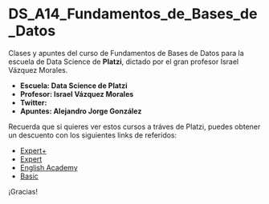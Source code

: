 # DS_A14_Fundamentos_de_Bases_de_Datos

Clases y apuntes del curso de Fundamentos de Bases de Datos para la escuela de Data Science de **Platzi**, dictado por el gran profesor Israel Vázquez Morales.

- **Escuela: Data Science de Platzi**
- **Profesor: Israel Vázquez Morales**
- **Twitter:**
- **Apuntes: Alejandro Jorge González** 

Recuerda que si quieres ver estos cursos a tráves de Platzi, puedes obtener un descuento con los siguientes links de referidos:

- [Expert+](https://campaigns.platzi.com/expertplus/?utm_source=partnerships&utm_medium=organic&utm_campaign=referidos2021_students_alejojorgeg)
- [Expert](https://campaigns.platzi.com/expert/?utm_source=partnerships&utm_medium=organic&utm_campaign=referidos2021_students_alejojorgeg)
- [English Academy](https://campaigns.platzi.com/pea/?utm_source=partnerships&utm_medium=organic&utm_campaign=referidos2021_students_alejojorgeg)
- [Basic](https://campaigns.platzi.com/basic/?utm_source=partnerships&utm_medium=organic&utm_campaign=referidos2021_students_alejojorgeg)

¡Gracias!